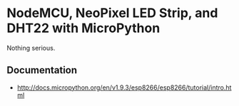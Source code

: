 # NodeMCU, NeoPixel LED Strip, and DHT22 with MicroPython

Nothing serious. 

## Documentation
* http://docs.micropython.org/en/v1.9.3/esp8266/esp8266/tutorial/intro.html

